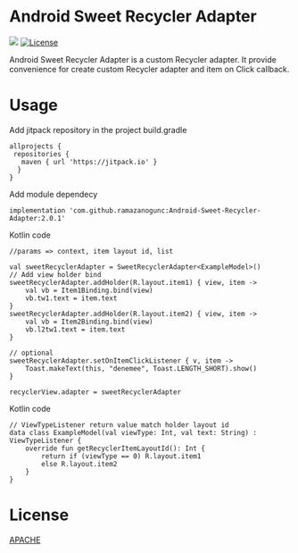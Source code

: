 # Android Sweet Recycler Adapter
[![](https://jitpack.io/v/ramazanogunc/Android-Sweet-Recycler-Adapter.svg)](https://jitpack.io/#ramazanogunc/Android-Sweet-Recycler-Adapter) [![License](https://img.shields.io/badge/License-Apache%202.0-blue.svg)](https://opensource.org/licenses/Apache-2.0)

Android Sweet Recycler Adapter is a custom Recycler adapter. It provide convenience for create custom Recycler adapter and item on Click callback. 

# Usage
Add jitpack repository in the project build.gradle
```
allprojects {
 repositories {
   maven { url 'https://jitpack.io' }
  }
}
```
Add module dependecy 
```
implementation 'com.github.ramazanogunc:Android-Sweet-Recycler-Adapter:2.0.1'
```
Kotlin code
```
//params => context, item layout id, list

val sweetRecyclerAdapter = SweetRecyclerAdapter<ExampleModel>()
// Add view holder bind
sweetRecyclerAdapter.addHolder(R.layout.item1) { view, item ->
    val vb = Item1Binding.bind(view)
    vb.tw1.text = item.text
}
sweetRecyclerAdapter.addHolder(R.layout.item2) { view, item ->
    val vb = Item2Binding.bind(view)
    vb.l2tw1.text = item.text
}

// optional
sweetRecyclerAdapter.setOnItemClickListener { v, item ->
    Toast.makeText(this, "denemee", Toast.LENGTH_SHORT).show()
}

recyclerView.adapter = sweetRecyclerAdapter
```
Kotlin code
```
// ViewTypeListener return value match holder layout id
data class ExampleModel(val viewType: Int, val text: String) : ViewTypeListener {
    override fun getRecyclerItemLayoutId(): Int {
        return if (viewType == 0) R.layout.item1
        else R.layout.item2
    }
}
```

# License
[APACHE](http://www.apache.org/licenses/LICENSE-2.0)
